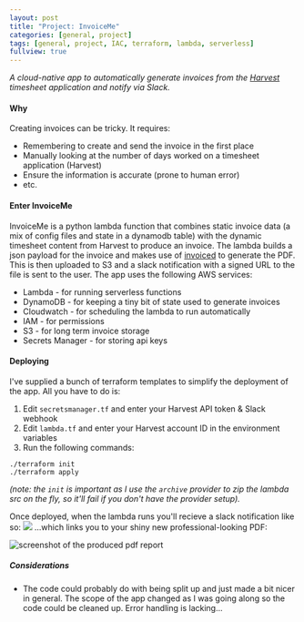 ```yaml
---
layout: post
title: "Project: InvoiceMe"
categories: [general, project]
tags: [general, project, IAC, terraform, lambda, serverless]
fullview: true
---
```


_A cloud-native app to automatically generate invoices from the [Harvest](https://www.getharvest.com/) timesheet application and notify via Slack._
 
#### Why
Creating invoices can be tricky. It requires:
 * Remembering to create and send the invoice in the first place
 * Manually looking at the number of days worked on a timesheet application (Harvest)
 * Ensure the information is accurate (prone to human error)
 * etc.

#### Enter InvoiceMe
InvoiceMe is a python lambda function that combines static invoice data (a mix of config files and state in a dynamodb table) with the dynamic timesheet content from Harvest to produce an invoice. The lambda builds a json payload for the invoice and makes use of [invoiced](https://invoice-generator.com/#/1) to generate the PDF. This is then uploaded to S3 and a slack notification with a signed URL to the file is sent to the user. The app uses the following AWS services:
* Lambda - for running serverless functions
* DynamoDB - for keeping a tiny bit of state used to generate invoices
* Cloudwatch - for scheduling the lambda to run automatically
* IAM - for permissions
* S3 - for long term invoice storage
* Secrets Manager - for storing api keys

#### Deploying
I've supplied a bunch of terraform templates to simplify the deployment of the app. All you have to do is:
1. Edit `secretsmanager.tf` and enter your Harvest API token & Slack webhook
2. Edit `lambda.tf` and enter your Harvest account ID in the environment variables
2. Run the following commands:
```
./terraform init
./terraform apply
```
*(note: the `init` is important as I use the `archive` provider to zip the lambda src on the fly, so it'll fail if you don't have the provider setup).*

Once deployed, when the lambda runs you'll recieve a slack notification like so:
![](https://i.imgur.com/WJ1AXwP.jpg)
...which links you to your shiny new professional-looking PDF:

![screenshot of the produced pdf report](https://i.imgur.com/5OSKJkG.jpg)
##### Considerations
* The code could probably do with being split up and just made a bit nicer in general. The scope of the app changed as I was going along so the code could be cleaned up. Error handling is lacking...
